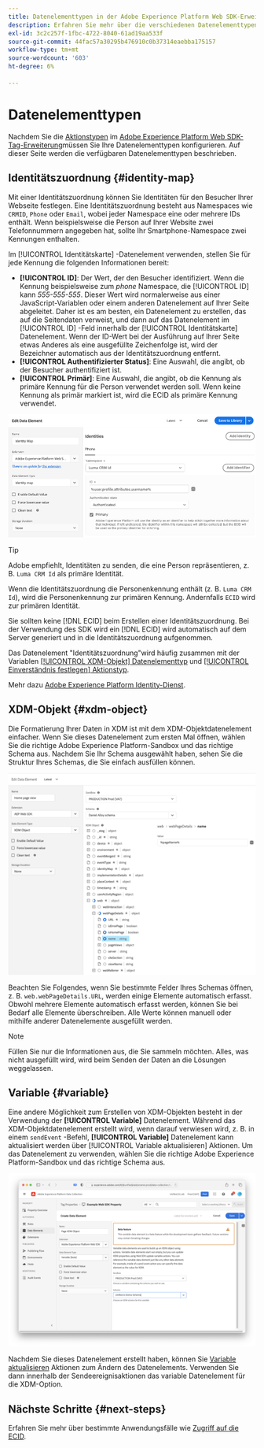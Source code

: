 ```yaml
---
title: Datenelementtypen in der Adobe Experience Platform Web SDK-Erweiterung
description: Erfahren Sie mehr über die verschiedenen Datenelementtypen, die von der Adobe Experience Platform Web SDK-Tag-Erweiterung bereitgestellt werden.
exl-id: 3c2c257f-1fbc-4722-8040-61ad19aa533f
source-git-commit: 44fac57a30295b476910c0b37314eaebba175157
workflow-type: tm+mt
source-wordcount: '603'
ht-degree: 6%

---
```



# Datenelementtypen

Nachdem Sie die [Aktionstypen](action-types.md) im [Adobe Experience Platform Web SDK-Tag-Erweiterung](web-sdk-extension-configuration.md)müssen Sie Ihre Datenelementtypen konfigurieren. Auf dieser Seite werden die verfügbaren Datenelementtypen beschrieben.

## Identitätszuordnung {#identity-map}

Mit einer Identitätszuordnung können Sie Identitäten für den Besucher Ihrer Webseite festlegen. Eine Identitätszuordnung besteht aus Namespaces wie `CRMID`, `Phone` oder `Email`, wobei jeder Namespace eine oder mehrere IDs enthält. Wenn beispielsweise die Person auf Ihrer Website zwei Telefonnummern angegeben hat, sollte Ihr Smartphone-Namespace zwei Kennungen enthalten.

Im [!UICONTROL Identitätskarte] -Datenelement verwenden, stellen Sie für jede Kennung die folgenden Informationen bereit:

* **[!UICONTROL ID]**: Der Wert, der den Besucher identifiziert. Wenn die Kennung beispielsweise zum _phone_ Namespace, die [!UICONTROL ID] kann _555-555-555_. Dieser Wert wird normalerweise aus einer JavaScript-Variablen oder einem anderen Datenelement auf Ihrer Seite abgeleitet. Daher ist es am besten, ein Datenelement zu erstellen, das auf die Seitendaten verweist, und dann auf das Datenelement im [!UICONTROL ID] -Feld innerhalb der [!UICONTROL Identitätskarte] Datenelement. Wenn der ID-Wert bei der Ausführung auf Ihrer Seite etwas Anderes als eine ausgefüllte Zeichenfolge ist, wird der Bezeichner automatisch aus der Identitätszuordnung entfernt.
* **[!UICONTROL Authentifizierter Status]**: Eine Auswahl, die angibt, ob der Besucher authentifiziert ist.
* **[!UICONTROL Primär]**: Eine Auswahl, die angibt, ob die Kennung als primäre Kennung für die Person verwendet werden soll. Wenn keine Kennung als primär markiert ist, wird die ECID als primäre Kennung verwendet.

![UI-Bild mit dem Bildschirm &quot;Datenelement bearbeiten&quot;.](assets/identity-map-data-element.png)

>[!TIP]
>
>Adobe empfiehlt, Identitäten zu senden, die eine Person repräsentieren, z. B. `Luma CRM Id` als primäre Identität.
>
>Wenn die Identitätszuordnung die Personenkennung enthält (z. B. `Luma CRM Id`), wird die Personenkennung zur primären Kennung. Andernfalls `ECID` wird zur primären Identität.

Sie sollten keine [!DNL ECID] beim Erstellen einer Identitätszuordnung. Bei der Verwendung des SDK wird ein [!DNL ECID] wird automatisch auf dem Server generiert und in die Identitätszuordnung aufgenommen.

Das Datenelement &quot;Identitätszuordnung&quot;wird häufig zusammen mit der Variablen [[!UICONTROL XDM-Objekt] Datenelementtyp](#xdm-object) und [[!UICONTROL Einverständnis festlegen] Aktionstyp](action-types.md#set-consent).

Mehr dazu [Adobe Experience Platform Identity-Dienst](../../../../identity-service/home.md).

## XDM-Objekt {#xdm-object}

Die Formatierung Ihrer Daten in XDM ist mit dem XDM-Objektdatenelement einfacher. Wenn Sie dieses Datenelement zum ersten Mal öffnen, wählen Sie die richtige Adobe Experience Platform-Sandbox und das richtige Schema aus. Nachdem Sie Ihr Schema ausgewählt haben, sehen Sie die Struktur Ihres Schemas, die Sie einfach ausfüllen können.

![UI-Bild mit der XDM-Objektstruktur.](assets/XDM-object.png)

Beachten Sie Folgendes, wenn Sie bestimmte Felder Ihres Schemas öffnen, z. B. `web.webPageDetails.URL`, werden einige Elemente automatisch erfasst. Obwohl mehrere Elemente automatisch erfasst werden, können Sie bei Bedarf alle Elemente überschreiben. Alle Werte können manuell oder mithilfe anderer Datenelemente ausgefüllt werden.

>[!NOTE]
>
>Füllen Sie nur die Informationen aus, die Sie sammeln möchten. Alles, was nicht ausgefüllt wird, wird beim Senden der Daten an die Lösungen weggelassen.

## Variable {#variable}

Eine andere Möglichkeit zum Erstellen von XDM-Objekten besteht in der Verwendung der **[!UICONTROL Variable]** Datenelement. Während das XDM-Objektdatenelement erstellt wird, wenn darauf verwiesen wird, z. B. in einem `sendEvent` -Befehl, **[!UICONTROL Variable]** Datenelement kann aktualisiert werden über [!UICONTROL Variable aktualisieren] Aktionen. Um das Datenelement zu verwenden, wählen Sie die richtige Adobe Experience Platform-Sandbox und das richtige Schema aus.

![Benutzeroberflächenbild mit dem Bildschirm Datenelement erstellen .](assets/variable-data-element.png)

Nachdem Sie dieses Datenelement erstellt haben, können Sie [Variable aktualisieren](./action-types.md#update-variable) Aktionen zum Ändern des Datenelements. Verwenden Sie dann innerhalb der Sendeereignisaktionen das variable Datenelement für die XDM-Option.

## Nächste Schritte {#next-steps}

Erfahren Sie mehr über bestimmte Anwendungsfälle wie [Zugriff auf die ECID](accessing-the-ecid.md).
